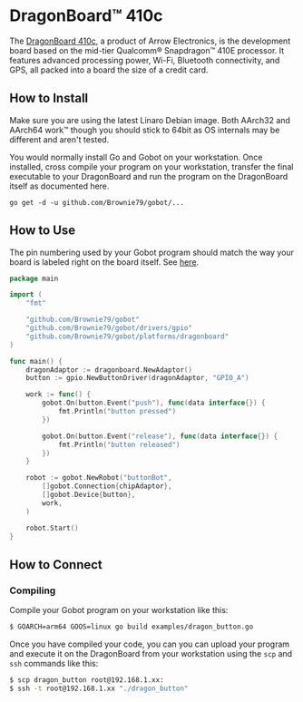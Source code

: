 # DragonBoard™ 410c

The [DragonBoard 410c](http://www.96boards.org/product/dragonboard410c/), a product of Arrow Electronics, is the development board based on the mid-tier Qualcomm® Snapdragon™ 410E processor. It features advanced processing power, Wi-Fi, Bluetooth connectivity, and GPS, all packed into a board the size of a credit card.

## How to Install

Make sure you are using the latest Linaro Debian image. Both AArch32 and AArch64 work™ though you should stick to 64bit as OS internals may be different and aren't tested.

You would normally install Go and Gobot on your workstation. Once installed, cross compile your program on your workstation, transfer the final executable to your DragonBoard and run the program on the DragonBoard itself as documented here.

```
go get -d -u github.com/Brownie79/gobot/...
```

## How to Use

The pin numbering used by your Gobot program should match the way your board is labeled right on the board itself. See [here](https://www.96boards.org/db410c-getting-started/HardwareDocs/HWUserManual.md/).

```go
package main

import (
    "fmt"

    "github.com/Brownie79/gobot"
    "github.com/Brownie79/gobot/drivers/gpio"
    "github.com/Brownie79/gobot/platforms/dragonboard"
)

func main() {
    dragonAdaptor := dragonboard.NewAdaptor()
    button := gpio.NewButtonDriver(dragonAdaptor, "GPIO_A")

    work := func() {
        gobot.On(button.Event("push"), func(data interface{}) {
            fmt.Println("button pressed")
        })

        gobot.On(button.Event("release"), func(data interface{}) {
            fmt.Println("button released")
        })
    }

    robot := gobot.NewRobot("buttonBot",
        []gobot.Connection{chipAdaptor},
        []gobot.Device{button},
        work,
    )

    robot.Start()
}
```

## How to Connect

### Compiling

Compile your Gobot program on your workstation like this:

```bash
$ GOARCH=arm64 GOOS=linux go build examples/dragon_button.go
```

Once you have compiled your code, you can you can upload your program and execute it on the DragonBoard from your workstation using the `scp` and `ssh` commands like this:

```bash
$ scp dragon_button root@192.168.1.xx:
$ ssh -t root@192.168.1.xx "./dragon_button"
```
